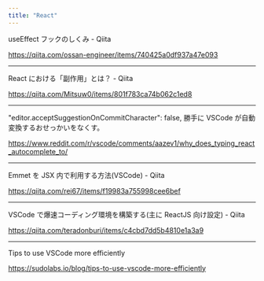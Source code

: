 ```yaml
---
title: "React"
---
```



useEffect フックのしくみ - Qiita

https://qiita.com/ossan-engineer/items/740425a0df937a47e093


---


React における「副作用」とは？ - Qiita

https://qiita.com/Mitsuw0/items/801f783ca74b062c1ed8


---


"editor.acceptSuggestionOnCommitCharacter": false,
勝手に VSCode が自動変換するおせっかいをなくす。

https://www.reddit.com/r/vscode/comments/aazev1/why_does_typing_react_autocomplete_to/


---


Emmet を JSX 内で利用する方法(VSCode) - Qiita

https://qiita.com/rei67/items/f19983a755998cee6bef


---


VSCode で爆速コーディング環境を構築する(主に ReactJS 向け設定) - Qiita

https://qiita.com/teradonburi/items/c4cbd7dd5b4810e1a3a9


---


Tips to use VSCode more efficiently

https://sudolabs.io/blog/tips-to-use-vscode-more-efficiently

